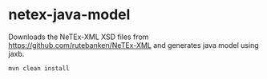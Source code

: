 # netex-java-model

Downloads the NeTEx-XML XSD files from https://github.com/rutebanken/NeTEx-XML and generates java model using jaxb.

```mvn clean install```
